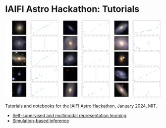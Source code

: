 # IAIFI Astro Hackathon: Tutorials

![IAIFI](./multimodal_ssl/notebooks/assets/banner.png)

Tutorials and notebooks for the [IAIFI Astro Hackathon](https://iaifi.org/hackathon.html), January 2024, MIT.

- [Self-supervised and multimodal representation learning](./multimodal_ssl/)
- [Simulation-based inference](./sbi/)